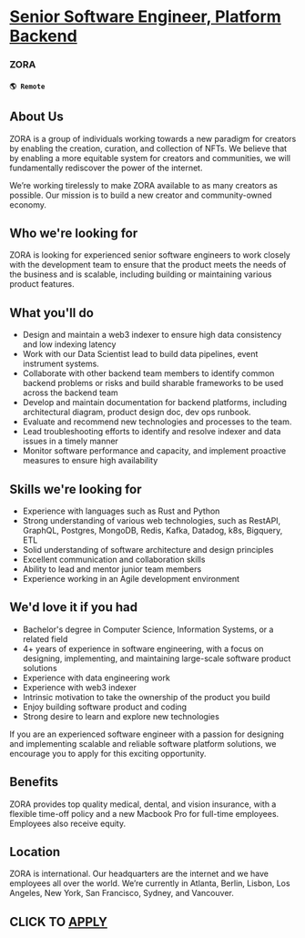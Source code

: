 # [Senior Software Engineer, Platform Backend](https://www.remotewlb.com/apply/senior-software-engineer-platform-backend)  
### ZORA  
#### `🌎 Remote`  

## About Us

ZORA is a group of individuals working towards a new paradigm for creators by enabling the creation, curation, and collection of NFTs. We believe that by enabling a more equitable system for creators and communities, we will fundamentally rediscover the power of the internet.

We’re working tirelessly to make ZORA available to as many creators as possible. Our mission is to build a new creator and community-owned economy.

## Who we're looking for

ZORA is looking for experienced senior software engineers to work closely with the development team to ensure that the product meets the needs of the business and is scalable, including building or maintaining various product features.

## What you'll do

  * Design and maintain a web3 indexer to ensure high data consistency and low indexing latency
  * Work with our Data Scientist lead to build data pipelines, event instrument systems. 
  * Collaborate with other backend team members to identify common backend problems or risks and build sharable frameworks to be used across the backend team
  * Develop and maintain documentation for backend platforms, including architectural diagram, product design doc, dev ops runbook.
  * Evaluate and recommend new technologies and processes to the team.
  * Lead troubleshooting efforts to identify and resolve indexer and data issues in a timely manner
  * Monitor software performance and capacity, and implement proactive measures to ensure high availability

## Skills we're looking for

  * Experience with languages such as Rust and Python
  * Strong understanding of various web technologies, such as RestAPI, GraphQL, Postgres, MongoDB, Redis, Kafka, Datadog, k8s, Bigquery, ETL
  * Solid understanding of software architecture and design principles
  * Excellent communication and collaboration skills
  * Ability to lead and mentor junior team members
  * Experience working in an Agile development environment

## We'd love it if you had

  * Bachelor's degree in Computer Science, Information Systems, or a related field
  * 4+ years of experience in software engineering, with a focus on designing, implementing, and maintaining large-scale software product solutions
  * Experience with data engineering work
  * Experience with web3 indexer
  * Intrinsic motivation to take the ownership of the product you build
  * Enjoy building software product and coding
  * Strong desire to learn and explore new technologies

If you are an experienced software engineer with a passion for designing and implementing scalable and reliable software platform solutions, we encourage you to apply for this exciting opportunity.

## **Benefits**

ZORA provides top quality medical, dental, and vision insurance, with a flexible time-off policy and a new Macbook Pro for full-time employees. Employees also receive equity.

## **Location**

ZORA is international. Our headquarters are the internet and we have employees all over the world. We’re currently in Atlanta, Berlin, Lisbon, Los Angeles, New York, San Francisco, Sydney, and Vancouver.

  
## CLICK TO [APPLY](https://www.remotewlb.com/apply/senior-software-engineer-platform-backend)

